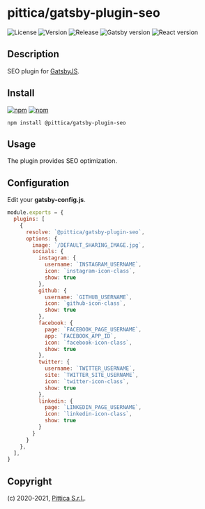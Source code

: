 # pittica/gatsby-plugin-seo

![License](https://img.shields.io/github/license/pittica/gatsby-plugin-seo)
![Version](https://img.shields.io/github/package-json/v/pittica/gatsby-plugin-seo)
![Release](https://img.shields.io/github/v/release/pittica/gatsby-plugin-seo)
![Gatsby version](https://img.shields.io/npm/dependency-version/@pittica/gatsby-plugin-seo/peer/gatsby)
![React version](https://img.shields.io/github/package-json/dependency-version/pittica/gatsby-plugin-seo/react)

## Description

SEO plugin for [GatsbyJS](https://www.gatsbyjs.org/).

## Install

[![npm](https://img.shields.io/npm/v/@pittica/gatsby-plugin-seo)](https://www.npmjs.com/package/@pittica/gatsby-plugin-seo)
[![npm](https://img.shields.io/npm/dm/@pittica/gatsby-plugin-seo)](https://www.npmjs.com/package/@pittica/gatsby-plugin-seo)

```shell
npm install @pittica/gatsby-plugin-seo
```

## Usage

The plugin provides SEO optimization.

## Configuration

Edit your **gatsby-config.js**.

```javascript
module.exports = {
  plugins: [
    {
      resolve: `@pittica/gatsby-plugin-seo`,
      options: {
        image: `/DEFAULT_SHARING_IMAGE.jpg`,
        socials: {
          instagram: {
            username: `INSTAGRAM_USERNAME`,
            icon: `instagram-icon-class`,
            show: true
          },
          github: {
            username: `GITHUB_USERNAME`,
            icon: `github-icon-class`,
            show: true
          },
          facebook: {
            page: `FACEBOOK_PAGE_USERNAME`,
            app: `FACEBOOK_APP_ID`,
            icon: `facebook-icon-class`,
            show: true
          },
          twitter: {
            username: `TWITTER_USERNAME`,
            site: `TWITTER_SITE_USERNAME`,
            icon: `twitter-icon-class`,
            show: true
          },
          linkedin: {
            page: `LINKEDIN_PAGE_USERNAME`,
            icon: `linkedin-icon-class`,
            show: true
          }
        }
      }
    },
  ],
}
```

## Copyright

(c) 2020-2021, [Pittica S.r.l.](https://pittica.com).
